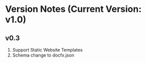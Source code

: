 Version Notes (Current Version: v1.0)
=======================================

v0.3
-------------
1. Support Static Website Templates
2. Schema change to docfx.json